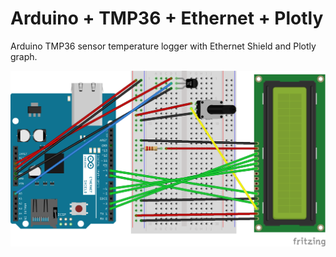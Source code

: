 # Arduino + TMP36 + Ethernet + Plotly

Arduino TMP36 sensor temperature logger with Ethernet Shield and Plotly graph.

![](circuito_bb.png)
